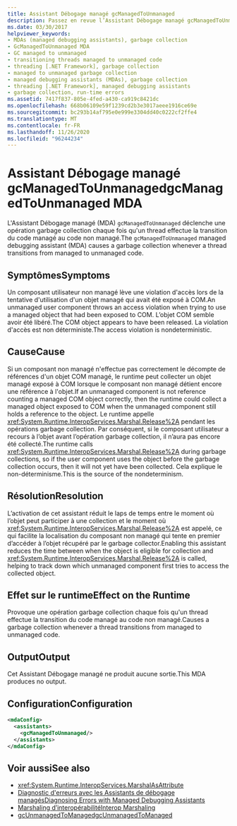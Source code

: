 ```yaml
---
title: Assistant Débogage managé gcManagedToUnmanaged
description: Passez en revue l’Assistant Débogage managé gcManagedToUnmanaged. Cet Assistant Débogage managé peut s’activer en raison d’une garbage collection prématurée pendant la transition vers du code non managé.
ms.date: 03/30/2017
helpviewer_keywords:
- MDAs (managed debugging assistants), garbage collection
- GcManagedToUnmanaged MDA
- GC managed to unmanaged
- transitioning threads managed to unmanaged code
- threading [.NET Framework], garbage collection
- managed to unmanaged garbage collection
- managed debugging assistants (MDAs), garbage collection
- threading [.NET Framework], managed debugging assistants
- garbage collection, run-time errors
ms.assetid: 7417f837-805e-4fed-a430-ca919c8421dc
ms.openlocfilehash: 668b06109e59f1239cd2b3e3017aeee1916ce69e
ms.sourcegitcommit: bc293b14af795e0e999e3304dd40c0222cf2ffe4
ms.translationtype: MT
ms.contentlocale: fr-FR
ms.lasthandoff: 11/26/2020
ms.locfileid: "96244234"
---
```

# <a name="gcmanagedtounmanaged-mda"></a><span data-ttu-id="70a65-104">Assistant Débogage managé gcManagedToUnmanaged</span><span class="sxs-lookup"><span data-stu-id="70a65-104">gcManagedToUnmanaged MDA</span></span>

<span data-ttu-id="70a65-105">L'Assistant Débogage managé (MDA) `gcManagedToUnmanaged` déclenche une opération garbage collection chaque fois qu'un thread effectue la transition du code managé au code non managé.</span><span class="sxs-lookup"><span data-stu-id="70a65-105">The `gcManagedToUnmanaged` managed debugging assistant (MDA) causes a garbage collection whenever a thread transitions from managed to unmanaged code.</span></span>  
  
## <a name="symptoms"></a><span data-ttu-id="70a65-106">Symptômes</span><span class="sxs-lookup"><span data-stu-id="70a65-106">Symptoms</span></span>  

 <span data-ttu-id="70a65-107">Un composant utilisateur non managé lève une violation d'accès lors de la tentative d'utilisation d'un objet managé qui avait été exposé à COM.</span><span class="sxs-lookup"><span data-stu-id="70a65-107">An unmanaged user component throws an access violation when trying to use a managed object that had been exposed to COM.</span></span> <span data-ttu-id="70a65-108">L’objet COM semble avoir été libéré.</span><span class="sxs-lookup"><span data-stu-id="70a65-108">The COM object appears to have been released.</span></span> <span data-ttu-id="70a65-109">La violation d'accès est non déterministe.</span><span class="sxs-lookup"><span data-stu-id="70a65-109">The access violation is nondeterministic.</span></span>  
  
## <a name="cause"></a><span data-ttu-id="70a65-110">Cause</span><span class="sxs-lookup"><span data-stu-id="70a65-110">Cause</span></span>  

 <span data-ttu-id="70a65-111">Si un composant non managé n'effectue pas correctement le décompte de références d'un objet COM managé, le runtime peut collecter un objet managé exposé à COM lorsque le composant non managé détient encore une référence à l'objet.</span><span class="sxs-lookup"><span data-stu-id="70a65-111">If an unmanaged component is not reference counting a managed COM object correctly, then the runtime could collect a managed object exposed to COM when the unmanaged component still holds a reference to the object.</span></span> <span data-ttu-id="70a65-112">Le runtime appelle <xref:System.Runtime.InteropServices.Marshal.Release%2A> pendant les opérations garbage collection. Par conséquent, si le composant utilisateur a recours à l’objet avant l’opération garbage collection, il n’aura pas encore été collecté.</span><span class="sxs-lookup"><span data-stu-id="70a65-112">The runtime calls <xref:System.Runtime.InteropServices.Marshal.Release%2A> during garbage collections, so if the user component uses the object before the garbage collection occurs, then it will not yet have been collected.</span></span> <span data-ttu-id="70a65-113">Cela explique le non-déterminisme.</span><span class="sxs-lookup"><span data-stu-id="70a65-113">This is the source of the nondeterminism.</span></span>  
  
## <a name="resolution"></a><span data-ttu-id="70a65-114">Résolution</span><span class="sxs-lookup"><span data-stu-id="70a65-114">Resolution</span></span>  

 <span data-ttu-id="70a65-115">L’activation de cet assistant réduit le laps de temps entre le moment où l’objet peut participer à une collection et le moment où <xref:System.Runtime.InteropServices.Marshal.Release%2A> est appelé, ce qui facilite la localisation du composant non managé qui tente en premier d’accéder à l’objet récupéré par le garbage collector.</span><span class="sxs-lookup"><span data-stu-id="70a65-115">Enabling this assistant reduces the time between when the object is eligible for collection and <xref:System.Runtime.InteropServices.Marshal.Release%2A> is called, helping to track down which unmanaged component first tries to access the collected object.</span></span>  
  
## <a name="effect-on-the-runtime"></a><span data-ttu-id="70a65-116">Effet sur le runtime</span><span class="sxs-lookup"><span data-stu-id="70a65-116">Effect on the Runtime</span></span>  

 <span data-ttu-id="70a65-117">Provoque une opération garbage collection chaque fois qu'un thread effectue la transition du code managé au code non managé.</span><span class="sxs-lookup"><span data-stu-id="70a65-117">Causes a garbage collection whenever a thread transitions from managed to unmanaged code.</span></span>  
  
## <a name="output"></a><span data-ttu-id="70a65-118">Output</span><span class="sxs-lookup"><span data-stu-id="70a65-118">Output</span></span>  

 <span data-ttu-id="70a65-119">Cet Assistant Débogage managé ne produit aucune sortie.</span><span class="sxs-lookup"><span data-stu-id="70a65-119">This MDA produces no output.</span></span>  
  
## <a name="configuration"></a><span data-ttu-id="70a65-120">Configuration</span><span class="sxs-lookup"><span data-stu-id="70a65-120">Configuration</span></span>  
  
```xml  
<mdaConfig>  
  <assistants>  
    <gcManagedToUnmanaged/>  
  </assistants>  
</mdaConfig>  
```  
  
## <a name="see-also"></a><span data-ttu-id="70a65-121">Voir aussi</span><span class="sxs-lookup"><span data-stu-id="70a65-121">See also</span></span>

- <xref:System.Runtime.InteropServices.MarshalAsAttribute>
- [<span data-ttu-id="70a65-122">Diagnostic d'erreurs avec les Assistants de débogage managés</span><span class="sxs-lookup"><span data-stu-id="70a65-122">Diagnosing Errors with Managed Debugging Assistants</span></span>](diagnosing-errors-with-managed-debugging-assistants.md)
- [<span data-ttu-id="70a65-123">Marshaling d’interopérabilité</span><span class="sxs-lookup"><span data-stu-id="70a65-123">Interop Marshaling</span></span>](../interop/interop-marshaling.md)
- [<span data-ttu-id="70a65-124">gcUnmanagedToManaged</span><span class="sxs-lookup"><span data-stu-id="70a65-124">gcUnmanagedToManaged</span></span>](gcunmanagedtomanaged-mda.md)
